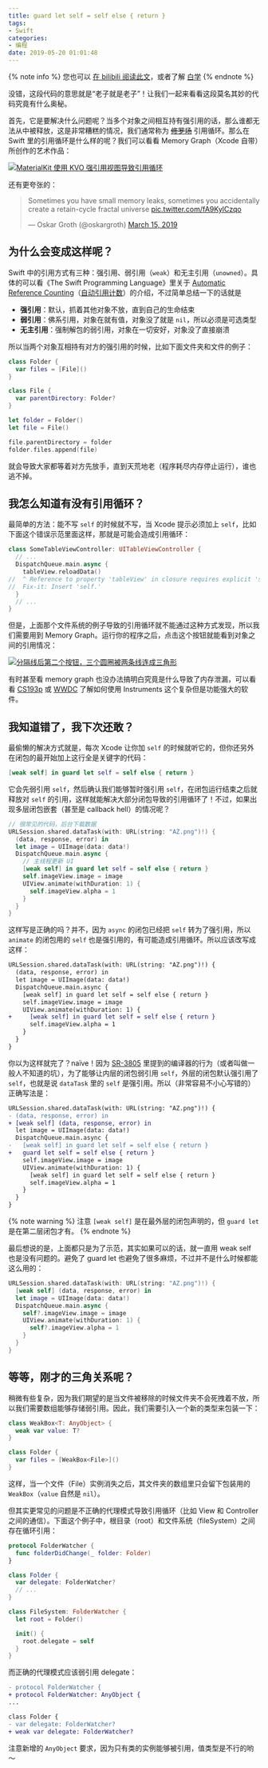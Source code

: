 ```yaml
---
title: guard let self = self else { return }
tags:
- Swift
categories:
- 编程
date: 2019-05-20 01:01:48
---
```


{% note info %}
您也可以 [在 bilibili 阅读此文](https://www.bilibili.com/read/cv2719977)，或者了解 [白学](https://zh.moegirl.org.cn/白学)
{% endnote %}

没错，这段代码的意思就是“老子就是老子”！让我们一起来看看这段莫名其妙的代码究竟有什么奥秘。

<!-- more -->

首先，它是要解决什么问题呢？当多个对象之间相互持有强引用的话，那么谁都无法从中被释放，这是非常糟糕的情况，我们通常称为 ~~[修罗场](https://www.bilibili.com/video/BV1J4411j7gg)~~ 引用循环。那么在 Swift 里的引用循环是什么样的呢？我们可以看看 Memory Graph（Xcode 自带）所创作的艺术作品：

[![MaterialKit 使用 KVO 强引用视图导致引用循环](https://cloud.githubusercontent.com/assets/10842684/19703440/d77df2f4-9ad1-11e6-9531-2ddd1271d40c.png)](https://github.com/LiulietLee/Pick-Color/issues/2)

还有更夸张的：

<blockquote class="twitter-tweet" data-dnt="true"><p lang="en" dir="ltr">Sometimes you have small memory leaks, sometimes you accidentally create a retain-cycle fractal universe <a href="https://t.co/fA9KylCzqo">pic.twitter.com/fA9KylCzqo</a></p>&mdash; Oskar Groth (@oskargroth) <a href="https://twitter.com/oskargroth/status/1106693954991476745?ref_src=twsrc%5Etfw">March 15, 2019</a></blockquote> <script async src="https://platform.twitter.com/widgets.js" charset="utf-8"></script>

## 为什么会变成这样呢？

Swift 中的引用方式有三种：强引用、弱引用（`weak`）和无主引用（`unowned`）。具体的可以看《The Swift Programming Language》里关于 [Automatic Reference Counting](https://docs.swift.org/swift-book/LanguageGuide/AutomaticReferenceCounting.html)（[自动引用计数](https://swiftgg.gitbook.io/swift/swift-jiao-cheng/24_automatic_reference_counting)）的介绍，不过简单总结一下的话就是

- **强引用**：默认，抓着其他对象不放，直到自己的生命结束
- **弱引用**：佛系引用，对象在就有值，对象没了就是 `nil`，所以必须是可选类型
- **无主引用**：强制解包的弱引用，对象在一切安好，对象没了直接崩溃

所以当两个对象互相持有对方的强引用的时候，比如下面文件夹和文件的例子：

```swift
class Folder {
  var files = [File]()
}

class File {
  var parentDirectory: Folder?
}

let folder = Folder()
let file = File()

file.parentDirectory = folder
folder.files.append(file)
```

就会导致大家都等着对方先放手，直到天荒地老（程序耗尽内存停止运行），谁也逃不掉。

## 我怎么知道有没有引用循环？

最简单的方法：能不写 `self` 的时候就不写，当 Xcode 提示必须加上 `self`，比如下面这个错误示范里面这样，那就是可能会造成引用循环：

```swift
class SomeTableViewController: UITableViewController {
  // ...
  DispatchQueue.main.async {
    tableView.reloadData()
//  ^ Reference to property 'tableView' in closure requires explicit 'self.' to make capture semantics explicit. 
//  Fix-it: Insert 'self.'
  }
  // ...
}
```

但是，上面那个文件系统的例子导致的引用循环就不能通过这种方式发现，所以我们需要用到 Memory Graph。运行你的程序之后，点击这个按钮就能看到对象之间的引用情况：

[![分隔线后第二个按钮，三个圆圈被两条线连成三角形](https://developer.apple.com/library/archive/documentation/DeveloperTools/Conceptual/debugging_with_xcode/Art/debug-bar-debug-memory-graph_2x.png)](https://developer.apple.com/library/archive/documentation/DeveloperTools/Conceptual/debugging_with_xcode/chapters/special_debugging_workflows.html#//apple_ref/doc/uid/TP40015022-CH9-DontLinkElementID_3)

有时甚至看 memory graph 也没办法搞明白究竟是什么导致了内存泄漏，可以看看 [CS193p](https://cs193p.sites.stanford.edu) 或 [WWDC](https://developer.apple.com/videos/developer-tools/performance) 了解如何使用 Instruments 这个复杂但是功能强大的软件。

## 我知道错了，我下次还敢？

最偷懒的解决方式就是，每次 Xcode 让你加 `self` 的时候就听它的，但你还另外在闭包的最开始加上这行全是关键字的代码：

```swift
[weak self] in guard let self = self else { return }
```

它会先弱引用 `self`，然后确认我们能够暂时强引用 `self`，在闭包运行结束之后就释放对 `self` 的引用，这样就能解决大部分闭包导致的引用循环了！不过，如果出现多层闭包嵌套（甚至是 callback hell）的情况呢？

```swift
// 很常见的代码，后台下载数据
URLSession.shared.dataTask(with: URL(string: "AZ.png")!) {
  (data, response, error) in
  let image = UIImage(data: data!)
  DispatchQueue.main.async {
    // 主线程更新 UI
    [weak self] in guard let self = self else { return }
    self.imageView.image = image
    UIView.animate(withDuration: 1) {
      self.imageView.alpha = 1
    }
  }
}
```

这样写是正确的吗？并不，因为 `async` 的闭包已经把 `self` 转为了强引用，所以 `animate` 的闭包用的 `self` 也是强引用的，有可能造成引用循环。所以应该改写成这样：

```diff
URLSession.shared.dataTask(with: URL(string: "AZ.png")!) {
  (data, response, error) in
  let image = UIImage(data: data!)
  DispatchQueue.main.async {
    [weak self] in guard let self = self else { return }
    self.imageView.image = image
    UIView.animate(withDuration: 1) {
+     [weak self] in guard let self = self else { return }
      self.imageView.alpha = 1
    }
  }
}
```

你以为这样就完了？naïve！因为 [SR-3805](https://bugs.swift.org/browse/SR-3805) 里提到的编译器的行为（或者叫做一般人不知道的坑），为了能够让内层的闭包弱引用 `self`，外层的闭包默认强引用了 `self`，也就是说 `dataTask` 里的 `self` 是强引用。所以（非常容易不小心写错的）正确写法是：

```diff
URLSession.shared.dataTask(with: URL(string: "AZ.png")!) {
- (data, response, error) in
+ [weak self] (data, response, error) in
  let image = UIImage(data: data!)
  DispatchQueue.main.async {
-   [weak self] in guard let self = self else { return }
+   guard let self = self else { return }
    self.imageView.image = image
    UIView.animate(withDuration: 1) {
      [weak self] in guard let self = self else { return }
      self.imageView.alpha = 1
    }
  }
}
```

{% note warning %}
注意 `[weak self]` 是在最外层的闭包声明的，但 `guard let` 是在第二层闭包才有。
{% endnote %}

最后想说的是，上面都只是为了示范，其实如果可以的话，就一直用 weak self 也是没有问题的。避免了 guard let 也避免了很多麻烦，不过并不是什么时候都能这么用的：

```swift
URLSession.shared.dataTask(with: URL(string: "AZ.png")!) {
  [weak self] (data, response, error) in
  let image = UIImage(data: data!)
  DispatchQueue.main.async {
    self?.imageView.image = image
    UIView.animate(withDuration: 1) {
      self?.imageView.alpha = 1
    }
  }
}
```

## 等等，刚才的三角关系呢？

稍微有些复杂，因为我们期望的是当文件被移除的时候文件夹不会死拽着不放，所以我们需要数组能够存储弱引用。因此，我们需要引入一个新的类型来包装一下：

```swift
class WeakBox<T: AnyObject> {
  weak var value: T?
}

class Folder {
  var files = [WeakBox<File>]()
}
```

这样，当一个文件（File）实例消失之后，其文件夹的数组里只会留下包装用的 `WeakBox`（`value` 自然是 `nil`）。

但其实更常见的问题是不正确的代理模式导致引用循环（比如 View 和 Controller 之间的通信）。下面这个例子中，根目录（root）和文件系统（fileSystem）之间存在循环引用：

```swift
protocol FolderWatcher {
  func folderDidChange(_ folder: Folder)
}

class Folder {
  var delegate: FolderWatcher?
  // ...
}

class FileSystem: FolderWatcher {
  let root = Folder()

  init() {
    root.delegate = self
  }
}
```

而正确的代理模式应该弱引用 delegate：

```diff
- protocol FolderWatcher {
+ protocol FolderWatcher: AnyObject {
...

class Folder {
- var delegate: FolderWatcher?
+ weak var delegate: FolderWatcher?
```

注意新增的 `AnyObject` 要求，因为只有类的实例能够被引用，值类型是不行的哟～
